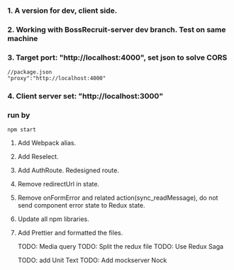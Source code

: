 ### 1. A version for dev, **client side**.
### 2. Working with BossRecruit-server dev branch. Test on same machine
### 3. Target port: "http://localhost:4000", set json to solve CORS
    //package.json
    "proxy":"http://localhost:4000"
### 4. Client server set: "http://localhost:3000"

### run by
    npm start

1. Add Webpack alias. 
2. Add Reselect.
3. Add AuthRoute. Redesigned route.
4. Remove redirectUrl in state.
5. Remove onFormError and related action(sync_readMessage), do not send component error state to Redux state.
6. Update all npm libraries.
7. Add Prettier and formatted the files.

   TODO: Media query
   TODO: Split the redux file
   TODO: Use Redux Saga

   TODO: add Unit Text
   TODO: Add mockserver Nock